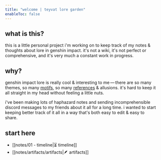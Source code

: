 ```yaml
---
title: "welcome | teyvat lore garden"
enableToc: false
---
```


## what is this?
this is a little personal project i'm working on to keep track of my notes & thoughts about lore in genshin impact. it's not a wiki, it's not perfect or comprehensive, and it's very much a constant work in progress.

## why?
genshin impact lore is really cool & interesting to me — there are so many themes, so many [motifs](https://teyvatlore.garden/tags/motifs/), so many [references](https://teyvatlore.garden/tags/reference/) & allusions. it's hard to keep it all straight in my head without feeling a little nuts. 

i've been making lots of haphazard notes and sending incomprehensible discord messages to my friends about it all for a long time. i wanted to start keeping better track of it all in a way that's both easy to edit & easy to share. 

## start here
- [[notes/01 - timeline|⏳ timeline]]
- [[notes/artifacts/artifacts|🪶 artifacts]] 